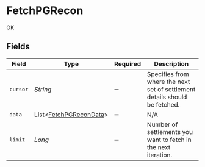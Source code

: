 # FetchPGRecon

OK


## Fields

| Field                                                                      | Type                                                                       | Required                                                                   | Description                                                                |
| -------------------------------------------------------------------------- | -------------------------------------------------------------------------- | -------------------------------------------------------------------------- | -------------------------------------------------------------------------- |
| `cursor`                                                                   | *String*                                                                   | :heavy_minus_sign:                                                         | Specifies from where the next set of settlement details should be fetched. |
| `data`                                                                     | List<[FetchPGReconData](../../models/shared/FetchPGReconData.md)>          | :heavy_minus_sign:                                                         | N/A                                                                        |
| `limit`                                                                    | *Long*                                                                     | :heavy_minus_sign:                                                         | Number of settlements you want to fetch in the next iteration.             |
